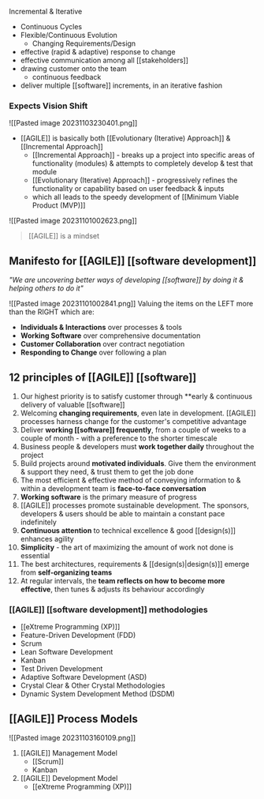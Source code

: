 Incremental & Iterative
- Continuous Cycles
- Flexible/Continuous Evolution
	- Changing Requirements/Design
- effective (rapid & adaptive) response to change
- effective communication among all [[stakeholders]]
- drawing customer onto the team
	- continuous feedback
- deliver multiple [[software]] increments, in an iterative fashion
### Expects Vision Shift
![[Pasted image 20231103230401.png]]

- [[AGILE]] is basically both [[Evolutionary (Iterative) Approach]] & [[Incremental Approach]]
	- [[Incremental Approach]] - breaks up a project into specific areas of functionality (modules) & attempts to completely develop & test that module
	- [[Evolutionary (Iterative) Approach]] - progressively refines the functionality or capability based on user feedback & inputs
	- which all leads to the speedy development of [[Minimum Viable Product (MVP)]]

![[Pasted image 20231101002623.png]]
>[[AGILE]] is a mindset

## Manifesto for [[AGILE]] [[software development]]
*"We are uncovering better ways of developing [[software]] by doing it & helping others to do it"*

![[Pasted image 20231101002841.png]]
Valuing the items on the LEFT more than the RIGHT
which are:
- **Individuals & Interactions** over processes & tools
- **Working Software** over comprehensive documentation
- **Customer Collaboration** over contract negotiation
- **Responding to Change** over following a plan

## 12 principles of [[AGILE]] [[software]]
1. Our highest priority is to satisfy customer through **early & continuous delivery of valuable [[software]]
2. Welcoming **changing requirements**, even late in development. [[AGILE]] processes harness change for the customer's competitive advantage
3. Deliver **working [[software]] frequently**, from a couple of weeks to a couple of month - with a preference to the shorter timescale
4. Business people & developers must **work together daily** throughout the project
5. Build projects around **motivated individuals**. Give them the environment & support they need, & trust them to get the job done
6. The most efficient & effective method of conveying information to & within a development team is **face-to-face conversation**
7. **Working software** is the primary measure of progress
8. [[AGILE]] processes promote sustainable development. The sponsors, developers & users should be able to maintain a constant pace indefinitely
9. **Continuous attention** to technical excellence & good [[design(s)]] enhances agility
10. **Simplicity** - the art of maximizing the amount of work not done is essential
11. The best architectures, requirements & [[design(s)|design(s)]] emerge from **self-organizing teams**
12. At regular intervals, the **team reflects on how to become more effective**, then tunes & adjusts its behaviour accordingly

### [[AGILE]] [[software development]] methodologies
- [[eXtreme Programming (XP)]]
- Feature-Driven Development (FDD)
- Scrum
- Lean Software Development
- Kanban
- Test Driven Development
- Adaptive Software Development (ASD)
- Crystal Clear & Other Crystal Methodologies
- Dynamic System Development Method (DSDM)

## [[AGILE]] Process Models
![[Pasted image 20231103160109.png]]
1. [[AGILE]] Management Model
	- [[Scrum]]
	- Kanban
2. [[AGILE]] Development Model
	- [[eXtreme Programming (XP)]]